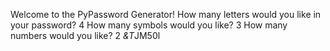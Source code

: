 Welcome to the PyPassword Generator!
How many letters would you like in your password?
4
How many symbols would you like?
3
How many numbers would you like?
2
*&T*JM50l